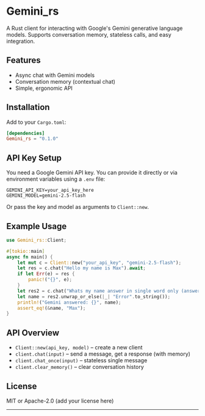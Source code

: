 # Gemini_rs

A Rust client for interacting with Google's Gemini generative language models. Supports conversation memory, stateless calls, and easy integration.

## Features
- Async chat with Gemini models
- Conversation memory (contextual chat)
- Simple, ergonomic API

## Installation
Add to your `Cargo.toml`:
```toml
[dependencies]
Gemini_rs = "0.1.0"
```

## API Key Setup
You need a Google Gemini API key. You can provide it directly or via environment variables using a `.env` file:

```
GEMINI_API_KEY=your_api_key_here
GEMINI_MODEL=gemini-2.5-flash
```

Or pass the key and model as arguments to `Client::new`.

## Example Usage
```rust
use Gemini_rs::Client;

#[tokio::main]
async fn main() {
    let mut c = Client::new("your_api_key", "gemini-2.5-flash");
    let res = c.chat("Hello my name is Max").await;
    if let Err(e) = res {
        panic!("{}", e);
    }
    let res2 = c.chat("Whats my name answer in single word only (answer containing more than 1 word will be treated as incorrect)").await;
    let name = res2.unwrap_or_else(|_| "Error".to_string());
    println!("Gemini answered: {}", name);
    assert_eq!(&name, "Max");
}
```

## API Overview
- `Client::new(api_key, model)` – create a new client
- `client.chat(input)` – send a message, get a response (with memory)
- `client.chat_once(input)` – stateless single message
- `client.clear_memory()` – clear conversation history

## License
MIT or Apache-2.0 (add your license here)

---
